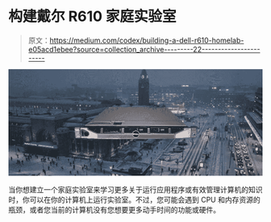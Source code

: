 # 构建戴尔 R610 家庭实验室

> 原文：<https://medium.com/codex/building-a-dell-r610-homelab-e05acd1ebee?source=collection_archive---------22----------------------->

![](img/e5253dace957d750722cbfe68ac523c8.png)

当你想建立一个家庭实验室来学习更多关于运行应用程序或有效管理计算机的知识时，你可以在你的计算机上运行实验室。不过，您可能会遇到 CPU 和内存资源的瓶颈，或者您当前的计算机没有您想要更多动手时间的功能或硬件。